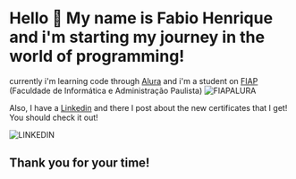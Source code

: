 # Hello 👋 My name is Fabio Henrique and i'm starting my journey in the world of programming!
currently i'm learning code through [Alura](https://www.alura.com.br/) and i'm a student on [FIAP](https://www.fiap.com.br/) (Faculdade de Informática e Administração Paulista)
![FIAPALURA](https://github.com/Fubinnn/Fubinnn/assets/102842907/337c26ee-3d6b-43f6-aae5-899a10edb0c5)

Also, I have a [Linkedin](https://www.linkedin.com/in/fabio-henrique-nardella-3a880928a/) and there I post about the new certificates that I get! You should check it out!

![LINKEDIN](https://github.com/Fubinnn/Fubinnn/assets/102842907/796c349e-4174-418b-b7a8-4c43d22d296d)

## Thank you for your time!
